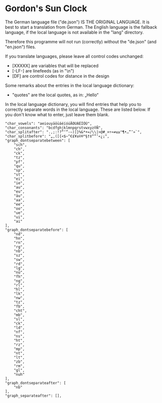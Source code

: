 # Gordon's Sun Clock

The German language file ("de.json") IS THE ORIGINAL LANGUAGE. It is best to start a translation from German. The English language is the fallback language, if the local language is not available in the "lang" directory. 

Therefore this programme will not run (correctly) without the "de.json" (and "en.json") files.


If you translate languages, please leave all control codes unchanged: 

- [XXXXX] are variables that will be replaced
- [-LF-] are linefeeds (as in "\n")
- [DF] are control codes for distance in the design


Some remarks about the entries in the local language dictionary:

- "quotes" are the local quotes, as in: „Hello“


In the local language dictionary, you will find entries that help you to correctly separate words in the local language. These are listed below. If you don't know what to enter, just leave them blank.

    "char_vowels": "aeiouyäöüáéíóúÄÖÜÁÉÍÓÚ",
    "char_consonants": "bcdfghjklmnpqrstvwxyzñÑ",
    "char_splitafter": ".,;:!?“‘”-—)]}%&*+=/\\|>@#_×÷≈≠≤≥°¶•…”’»`",
    "char_splitbefore": "„‚([{<$~^€£¥±©®™§†‡“”‘«¿¡",
    "graph_dontseparatebetween": [
        "sch",
        "ch",
        "ck",
        "tz",
        "pf",
        "qu",
        "sp",
        "st",
        "ei",
        "ie",
        "au",
        "eu",
        "äu",
        "aa",
        "ee",
        "oo",
        "ue",
        "ui",
        "ai"
    ],
    "graph_dontseparatebefore": [
        "nd",
        "hn",
        "rn",
        "rg",
        "nb",
        "sz",
        "sw",
        "rd",
        "lg",
        "nü",
        "fh",
        "ng",
        "rl",
        "hl",
        "lk",
        "nw",
        "tz",
        "fb",
        "cht",
        "mb",
        "sl",
        "ck",
        "ld",
        "nf",
        "ns",
        "ht",
        "rz",
        "mp",
        "nt",
        "lt",
        "zb",
        "rm",
        "gl",
        "nuh"
    ],
    "graph_dontseparateafter": [
        "nb"
    ],
    "graph_separateafter": [],



